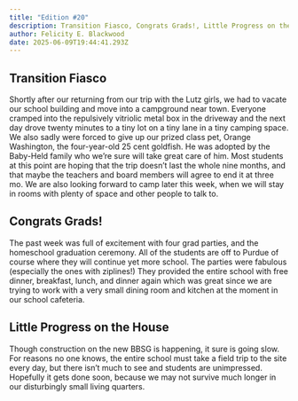 ```yaml
---
title: "Edition #20"
description: Transition Fiasco, Congrats Grads!, Little Progress on the House
author: Felicity E. Blackwood
date: 2025-06-09T19:44:41.293Z
---
```

## Transition Fiasco

Shortly after our returning from our trip with the Lutz girls, we had to vacate our school building and move into a campground near town. Everyone cramped into the repulsively vitriolic metal box in the driveway and the next day drove twenty minutes to a tiny lot on a tiny lane in a tiny camping space. We also sadly were forced to give up our prized class pet, Orange Washington, the four-year-old 25 cent goldfish. He was adopted by the Baby-Held family who we’re sure will take great care of him. Most students at this point are hoping that the trip doesn’t last the whole nine months, and that maybe the teachers and board members will agree to end it at three mo. We are also looking forward to camp later this week, when we will stay in rooms with plenty of space and other people to talk to. 

## Congrats Grads!

The past week was full of excitement with four grad parties, and the homeschool graduation ceremony. All of the students are off to Purdue of course where they will continue yet more school. The parties were fabulous (especially the ones with ziplines!) They provided the entire school with free dinner, breakfast, lunch, and dinner again which was great since we are trying to work with a very small dining room and kitchen at the moment in our school cafeteria. 

## Little Progress on the House
Though construction on the new BBSG is happening, it sure is going slow. For reasons no one knows, the entire school must take a field trip to the site every day, but there isn’t much to see and students are unimpressed. Hopefully it gets done soon, because we may not survive much longer in our disturbingly small living quarters.